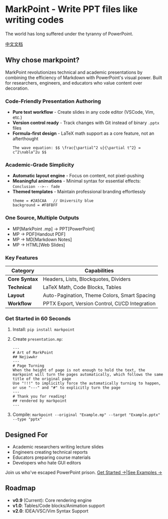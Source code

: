 # MarkPoint \- Write PPT files like writing codes  

The world has long suffered under the tyranny of PowerPoint.

[中文文档](docs/README-zh.md)

## Why chose markpoint?

MarkPoint revolutionizes technical and academic presentations by combining the efficiency of Markdown with PowerPoint's visual power. Built for researchers, engineers, and educators who value content over decoration.

### Code-Friendly Presentation Authoring  
-   **Pure text workflow** \- Create slides in any code editor (VSCode, Vim, etc.)  
-   **Version control ready** \- Track changes with Git instead of binary `.pptx` files  
-   **Formula-first design** \- LaTeX math support as a core feature, not an afterthought  
    ```markpoint
    The wave equation: $$ \frac{\partial^2 u}{\partial t^2} = c^2\nabla^2u $$
    ```

### Academic-Grade Simplicity  
-   **Automatic layout engine** \- Focus on content, not pixel-pushing  
-   **Meaningful animations** \- Minimal syntax for essential effects:  
    `Conclusion -->-- fade`  
-   **Themed templates** \- Maintain professional branding effortlessly  
    ```markpoint
    theme = #2A5CAA   // University blue
    background = #F8FBFF
    ```

### One Source, Multiple Outputs  
-   MP[MarkPoint .mp] -> PPT[PowerPoint]
-   MP -> PDF[Handout PDF]
-   MP -> MD[Markdown Notes]
-   MP -> HTML[Web Slides]

### Key Features  
| Category        | Capabilities                                    |
|-----------------|-------------------------------------------------|
| **Core Syntax** | Headers, Lists, Blockquotes, Dividers           |
| **Technical**   | LaTeX Math, Code Blocks, Tables                 |
| **Layout**      | Auto-Pagination, Theme Colors, Smart Spacing    |
| **Workflow**    | PPTX Export, Version Control, CI/CD Integration |

### Get Started in 60 Seconds  
1.  Install: `pip install markpoint`  

2.  Create `presentation.mp`: 

    ```markpoint
    ---
    # Art of MarkPoint  
    ## Nejiwwkr  
    ---
    # Page Turning
    When the height of page is not enough to hold the text, the markpoint will turn the pages automatically, which follows the same title of the original page  
    Use "!!!" to implicitly force the automatically turning to happen, or use "---" and "#" to explicitly turn the page
    ---
    # Thank you for reading!
    ## rendered by markpoint  
    ---
    ```

3.  Compile: `markpoint --original "Example.mp" --target "Example.pptx" --type "pptx"`  


## Designed For  
-   Academic researchers writing lecture slides  
-   Engineers creating technical reports  
-   Educators preparing course materials  
-   Developers who hate GUI editors

Join us who've escaped PowerPoint prison. [Get Started →](https://github.com/Nejiwwkr/MarkPoint)|[See Examples →](example/Example.pptx)  


## Roadmap  
-   **v0.9** (Current): Core rendering engine  
-   **v1.0**: Tables/Code blocks/Animation support  
-   **v2.0**: IDEA/VSC/Vim Syntax Support